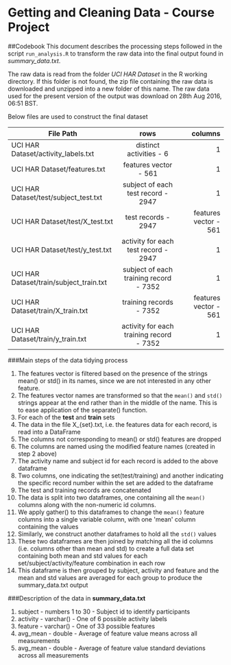 # Getting and Cleaning Data - Course Project

##Codebook
This document describes the processing steps followed in the script ``run_analysis.R`` to 
transform the raw data into the final output found in *summary_data.txt*.

The raw data is read from the folder *UCI HAR Dataset* in the R working directory. If this folder is not found, 
the zip file containing the raw data is downloaded and unzipped into a new folder of this name. The raw data used for the present 
version of the output was download on 28th Aug 2016, 06:51 BST.

Below files are used to construct the final dataset

File Path | rows | columns|
 ------------ | :-----------: | -----------: |
UCI HAR Dataset/activity_labels.txt |distinct activities - 6|1
UCI HAR Dataset/features.txt |features vector - 561|1
UCI HAR Dataset/test/subject_test.txt|subject of each test record - 2947|1
UCI HAR Dataset/test/X_test.txt |test records - 2947|features vector - 561
UCI HAR Dataset/test/y_test.txt |activity for each test record - 2947|1
UCI HAR Dataset/train/subject_train.txt |subject of each training record - 7352|1
UCI HAR Dataset/train/X_train.txt |training records - 7352|features vector - 561
UCI HAR Dataset/train/y_train.txt |activity for each training record - 7352|1

###Main steps of the data tidying process
1. The features vector is filtered based on the presence of the strings mean() or std() in its names, since we are not interested in any other feature.
2. The features vector names are transformed so that the ``mean()`` and ``std()`` strings appear at the end rather than in the middle of the name. This is to ease application of the separate() function.
3. For each of the **test** and **train** sets
  1. The data in the file X_{set}.txt, i.e. the features data for each record, is read into a DataFrame
  2. The columns not corresponding to mean() or std() features are dropped
  3. The columns are named using the modified feature names (created in step 2 above)
  4. The activity name and subject id for each record is added to the above dataframe
  5. Two columns, one indicating the set(test/training) and another indicating the specific record number within the set are added to the dataframe
4. The test and training records are concatenated 
5. The data is split into two dataframes, one containing all the ``mean()`` columns along with the non-numeric id columns. 
6. We apply gather() to this dataframes to change the ``mean()`` feature columns into a single variable column, 
     with one 'mean' column containing the values
7. Similarly, we construct another dataframes to hold all the ``std()`` values
8. These two dataframes are then joined by matching all the id columns (i.e. columns other than mean and std) to create a full data set containing both mean and std values for each set/subject/activity/feature combination in each row
9. This dataframe is then grouped by subject, activity and feature and the mean and std values are averaged for each group to produce the summary_data.txt output

###Description of the data in **summary_data.txt**
1. subject - numbers 1 to 30 - Subject id to identify participants
2. activity - varchar() - One of 6 possible activity labels
3. feature - varchar() - One of 33 possible features
4. avg_mean - double - Average of feature value means across all measurements 
5. avg_mean - double - Average of feature value standard deviations across all measurements 
